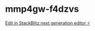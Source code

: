 # mmp4gw-f4dzvs

[Edit in StackBlitz next generation editor ⚡️](https://stackblitz.com/~/github.com/anushkapoonia07/mmp4gw-f4dzvs)